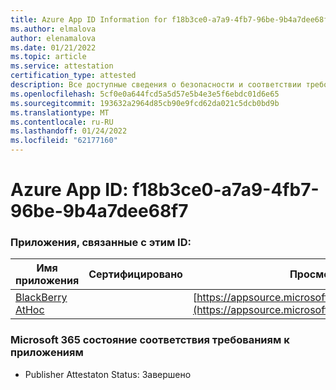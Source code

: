 ```yaml
---
title: Azure App ID Information for f18b3ce0-a7a9-4fb7-96be-9b4a7dee68f7
ms.author: elmalova
author: elenamalova
ms.date: 01/21/2022
ms.topic: article
ms.service: attestation
certification_type: attested
description: Все доступные сведения о безопасности и соответствии требованиям для f18b3ce0-a7a9-4fb7-96be-9b4a7dee68f7.
ms.openlocfilehash: 5cf0e0a644fcd5a5d57e5b4e3e5f6ebdc01d6e65
ms.sourcegitcommit: 193632a2964d85cb90e9fcd62da021c5dcb0bd9b
ms.translationtype: MT
ms.contentlocale: ru-RU
ms.lasthandoff: 01/24/2022
ms.locfileid: "62177160"
---
```

# <a name="azure-app-id-f18b3ce0-a7a9-4fb7-96be-9b4a7dee68f7"></a>Azure App ID: f18b3ce0-a7a9-4fb7-96be-9b4a7dee68f7


### <a name="apps-associated-with-this-id"></a>Приложения, связанные с этим ID:
| **Имя приложения** | **Сертифицировано** | **Просмотр в AppSource** |
|--------------|---------------|-----------------------|
| [BlackBerry AtHoc](https://docs.microsoft.com/microsoft-365-app-certification/forward/WA200003065) |  | [https://appsource.microsoft.com/product/office/WA200003065](https://appsource.microsoft.com/product/office/WA200003065) |

### <a name="microsoft-365-app-compliance-status"></a>Microsoft 365 состояние соответствия требованиям к приложениям
- Publisher Attestaton Status: Завершено
